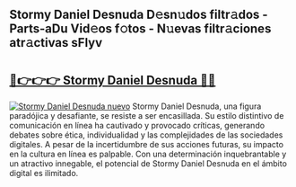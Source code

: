 ## Stormy Daniel Desnuda D𝚎sn𝚞dos filtr𝚊dos - Parts-aDu Vid𝚎os f𝚘tos - N𝚞evas filtr𝚊ciones atr𝚊ctivas sFlyv

# <h2><a href="http://mb18z1.tromn.icu/?c=Stormy+Daniel+Desnuda">🔗👉👉👉 Stormy Daniel Desnuda 🔗🔗</a></h2>

[![Stormy Daniel Desnuda nuevo](https://i.imgur.com/pEAQMta.gif)](http://mb18z1.tromn.icu/?c=Stormy+Daniel+Desnuda)
Stormy Daniel Desnuda, una figura paradójica y desafiante, se resiste a ser encasillada. Su estilo distintivo de comunicación en línea ha cautivado y provocado críticas, generando debates sobre ética, individualidad y las complejidades de las sociedades digitales. A pesar de la incertidumbre de sus acciones futuras, su impacto en la cultura en línea es palpable. Con una determinación inquebrantable y un atractivo innegable, el potencial de Stormy Daniel Desnuda en el ámbito digital es ilimitado.
